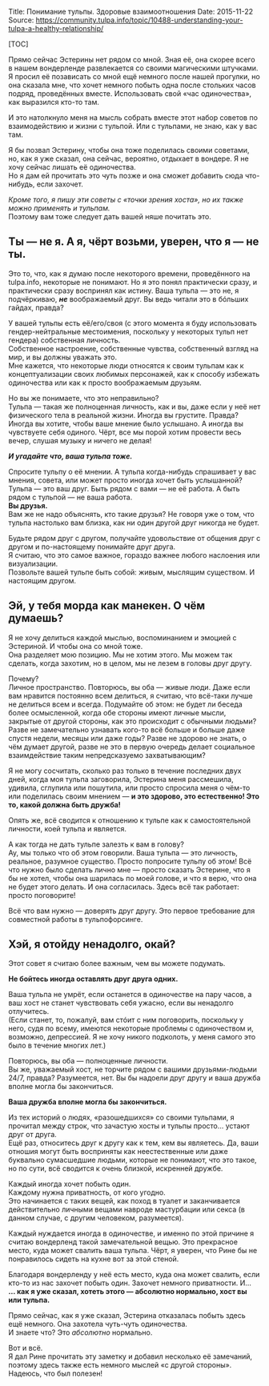Title: Понимание тульпы. Здоровые взаимоотношения
Date: 2015-11-22
Source: https://community.tulpa.info/topic/10488-understanding-your-tulpa-a-healthy-relationship/

[TOC]

Прямо сейчас Эстерины нет рядом со мной. Зная её, она скорее всего в нашем вондерленде развлекается со своими магическими штучками.  
Я просил её позависать со мной ещё немного после нашей прогулки, но она сказала мне, что хочет немного побыть одна после стольких часов подряд, проведённых вместе. Использовать свой «час одиночества», как выразился кто-то там.

И это натолкнуло меня на мысль собрать вместе этот набор советов по взаимодействию и жизни с тульпой. Или с тульпами, не знаю, как у вас там.

Я бы позвал Эстерину, чтобы она тоже поделилась своими советами, но, как я уже сказал, она сейчас, вероятно, отдыхает в вондере. Я не хочу сейчас лишать её одиночества.  
Но я дам ей прочитать это чуть позже и она сможет добавить сюда что-нибудь, если захочет.

_Кроме того, я пишу эти советы с «точки зрения хоста», но их также можно применять и тульпам._  
Поэтому вам тоже следует дать вашей няше почитать это.

## Ты — не я. А я, чёрт возьми, уверен, что я — не ты.

Это то, что, как я думаю после некоторого времени, проведённого на tulpa.info, некоторые не понимают. Но я это понял практически сразу, и практически сразу воспринял как истину. Ваша тульпа — это не, я подчёркиваю, **_не_** воображаемый друг. Вы ведь читали это в бóльших гайдах, правда?

У вашей тульпы есть её/его/своя (с этого момента я буду использовать гендер-нейтральные местоимения, поскольку у некоторых тульп нет гендера) собственная личность.  
Собственное настроение, собственные чувства, собственный взгляд на мир, и вы должны уважать это.  
Мне кажется, что некоторые люди относятся к своим тульпам как к концептуализации своих любимых персонажей, как к способу избежать одиночества или как к просто воображаемым друзьям.

Но вы же понимаете, что это неправильно?  
Тульпа — такая же полноценная личность, как и вы, даже если у неё нет физического тела в реальной жизни. Иногда вы грустите. Правда? Иногда вы хотите, чтобы ваше мнение было услышано. А иногда вы чувствуете себя одиного. Чёрт, все мы порой хотим провести весь вечер, слушая музыку и ничего не делая!

_**И угадайте что, ваша тульпа тоже.**_

Спросите тульпу о её мнении. А тульпа когда-нибудь спрашивает у вас мнения, совета, или может просто иногда хочет быть услышанной?  
Тульпа — это ваш друг. Быть рядом с вами — не её работа. А быть рядом с тульпой — не ваша работа.  
**Вы друзья.**  
Вам же не надо объяснять, кто такие друзья? Не говоря уже о том, что тульпа настолько вам близка, как ни один другой друг никогда не будет.

Будьте рядом друг с другом, получайте удовольствие от общения друг с другом и по-настоящему понимайте друг друга.  
Я считаю, что это самое важное, гораздо важнее любого наслоения или визуализации.  
Позвольте вашей тульпе быть собой: живым, мыслящим существом. И настоящим другом.

## Эй, у тебя морда как манекен. О чём думаешь?

Я не хочу делиться каждой мыслью, воспоминанием и эмоцией с Эстериной. И чтобы она со мной тоже.  
Она разделяет мою позицию. Мы не хотим этого. Мы можем так сделать, когда захотим, но в целом, мы не лезем в головы друг другу.

Почему?  
Личное пространство. Повторюсь, вы оба — живые люди. Даже если вам нравится постоянно всем делиться, я считаю, что всё-таки лучше не делиться всем и всегда. Подумайте об этом: не будет ли беседа более осмысленной, когда обе стороны имеют личные мысли, закрытые от другой стороны, как это происходит с обычными людьми? Разве не замечательно узнавать кого-то всё больше и больше даже спустя недели, месяцы или даже годы? Разве не здорово не знать, о чём думает другой, разве не это в первую очередь делает социальное взаимдействие таким непредсказуемо захватывающим?

Я не могу сосчитать, сколько раз только в течение последних двух дней, когда моя тульпа заговорила, Эстерина меня рассмешила, удивила, сглупила или пошутила, или просто спросила меня о чём-то или поделилась своим мнением — **и это здорово, это естественно! Это то, какой должна быть дружба!**

Опять же, всё сводится к отношению к тульпе как к самостоятельной личности, коей тульпа и является.

А как тогда не дать тульпе залезть к вам в голову?  
Ау, мы только что об этом говорили. Ваша тульпа — это личность, реальное, разумное существо. Просто попросите тульпу об этом! Всё что нужно было сделать лично мне — просто сказать Эстерине, что я бы не хотел, чтобы она шарилась по моей голове, и что я верю, что она не будет этого делать. И она согласилась. Здесь всё так работает: просто поговорите!

Всё что вам нужно — доверять друг другу. Это первое требование для совместной работы в тульпофорсинге.

## Хэй, я отойду ненадолго, окай?

Этот совет я считаю более важным, чем вы можете подумать.

**Не бойтесь иногда оставлять друг друга одних.**

Ваша тульпа не умрёт, если останется в одиночестве на пару часов, а ваш хост не станет чувствовать себя ужасно, если вы ненадолго отлучитесь.  
(Если станет, то, пожалуй, вам стóит с ним поговорить, поскольку у него, судя по всему, имеются некоторые проблемы с одиночеством и, возможно, депрессией. Я не хочу никого подколоть, у меня самого это было в течение многих лет.)

Повторюсь, вы оба — полноценные личности.  
Вы же, уважаемый хост, не торчите рядом с вашими друзьями-людьми 24/7, правда? Разумеется, нет. Вы бы надоели друг другу и ваша дружба вполне могла бы закончиться.

**Ваша дружба вполне могла бы закончиться.**

Из тех историй о людях, «разошедшихся» со своими тульпами, я прочитал между строк, что зачастую хосты и тульпы просто… устают друг от друга.  
Ещё раз, относитесь друг к другу как к тем, кем вы являетесь. Да, ваши отношия могут быть восприняты как неестественные или даже буквально сумасшедшие людьми, которые не понимают, что это такое, но по сути, всё сводится к очень близкой, искренней дружбе.

Каждый иногда хочет побыть один.  
Каждому нужна приватность, от кого угодно.  
Это начинается с таких вещей, как поход в туалет и заканчивается действительно личными вещами навроде мастурбации или секса (в данном случае, с другим человеком, разумеется).

Каждый нуждается иногда в одиночестве, и именно по этой причине я считаю вондерленд такой замечательной вещью. Это прекрасное место, куда может свалить ваша тульпа. Чёрт, я уверен, что Рине бы не понравилось сидеть на кухне вот за этой стеной.

Благодаря вондерленду у неё есть место, куда она может свалить, если кто-то из нас захочет побыть один. Захочет немного приватности. И…  
**… как я уже сказал, хотеть этого — абсолютно нормально, хост вы или тульпа.**

Прямо сейчас, как я уже сказал, Эстерина отказалась побыть здесь ещё немного. Она захотела чуть-чуть одиночества.  
И знаете что? Это _абсолютно_ нормально.

Вот и всё.  
Я дал Рине прочитать эту заметку и добавил несколько её замечаний, поэтому здесь также есть немного мыслей «с другой стороны». Надеюсь, что был полезен!